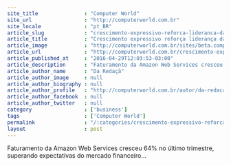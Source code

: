 ```yaml
---
site_title               : "Computer World"
site_url                 : "http://computerworld.com.br"
site_locale              : "pt_BR"
article_slug             : "crescimento-expressivo-reforca-lideranca-da-aws-no-mercado-de-cloud"
article_title            : "Crescimento expressivo reforça liderança da AWS no mercado de cloud"
article_image            : "http://computerworld.com.br/sites/beta.computerworld.com.br/files/news_articles/jeff-bezos-investments.jpg"
article_url              : "http://computerworld.com.br/crescimento-expressivo-reforca-lideranca-da-aws-no-mercado-de-cloud"
article_published_at     : "2016-04-29T12:03:53-03:00"
article_description      : "Faturamento da Amazon Web Services cresceu 64% no último trimestre, superando expectativas do mercado financeiro..."
article_author_name      : "Da Redaçã"
article_author_image     : null
article_author_biography : null
article_author_profile   : "http://computerworld.com.br/autor/da-redacao"
article_author_facebook  : null
article_author_twitter   : null
category                 : ['business']
tags                     : ['Computer World']
permalink                : "/:categories/crescimento-expressivo-reforca-lideranca-da-aws-no-mercado-de-cloud/"
layout                   : post
---
```


Faturamento da Amazon Web Services cresceu 64% no último trimestre, superando expectativas do mercado financeiro...
